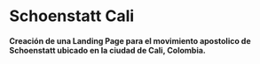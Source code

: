 # Schoenstatt Cali
#### Creación de una Landing Page para el movimiento apostolico de Schoenstatt ubicado en la ciudad de Cali, Colombia.
